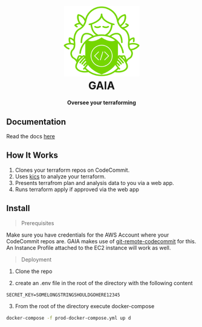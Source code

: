 <h1 align="center">
  <br>
  <a href="https://rowlinsonmike.github.io/gaia"><img src="https://raw.githubusercontent.com/rowlinsonmike/gaia/main/docs/assets/logo.svg" alt="GAIA" width="200"></a>
  <br>
  GAIA
  <br>
</h1>

<h4 align="center">Oversee your terraforming</h4>

## Documentation 

Read the docs [here](https://rowlinsonmike.github.io/gaia)

## How It Works

1. Clones your terraform repos on CodeCommit.
2. Uses [kics](https://github.com/Checkmarx/kics) to analyze your terraform.
3. Presents terrafrom plan and analysis data to you via a web app.
4. Runs terraform apply if approved via the web app

## Install

> Prerequisites

Make sure you have credentials for the AWS Account where your CodeCommit repos are. 
GAIA makes use of [git-remote-codecommit](https://github.com/aws/git-remote-codecommit) for this. An Instance Profile attached to the EC2 instance will work as well.

> Deployment

1) Clone the repo

2) create an .env file in the root of the directory with the following content

```
SECRET_KEY=SOMELONGSTRINGSHOULDGOHERE12345
```

3) From the root of the directory execute docker-compose
```bash
docker-compose -f prod-docker-compose.yml up d
```